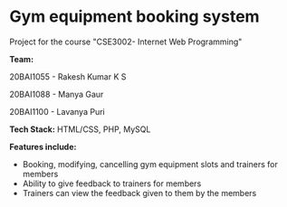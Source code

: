 # Gym equipment booking system
Project for the course "CSE3002- Internet Web Programming"

**Team:**

20BAI1055 - Rakesh Kumar K S

20BAI1088 - Manya Gaur

20BAI1100 - Lavanya Puri

**Tech Stack:** HTML/CSS, PHP, MySQL

**Features include:**

- Booking, modifying, cancelling gym equipment slots and trainers for members
- Ability to give feedback to trainers for members
- Trainers can view the feedback given to them by the members
